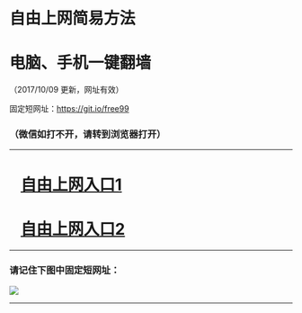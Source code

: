 ﻿# 自由上网简易方法

# 电脑、手机一键翻墙

（2017/10/09 更新，网址有效）

固定短网址：https://git.io/free99

### （微信如打不开，请转到浏览器打开）


***





# &nbsp;&nbsp; <a href="http://ft6394211.fwq-tz-1001.info/fwqtz01.html?t=100900110683 " target="_blank">自由上网入口1</a>
# &nbsp;&nbsp; <a href="http://ft1442413295.fwq-tz-1002.info/fwqtz02.html?t=100900113150 " target="_blank">自由上网入口2</a>
***

### 请记住下图中固定短网址：

<img src="https://s3-us-west-2.amazonaws.com/fwq-1001/yjfq-20170905okok.png" /> 


***

